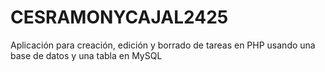 # CESRAMONYCAJAL2425
Aplicación para creación, edición y borrado de tareas en PHP usando una base de datos y una tabla en MySQL
